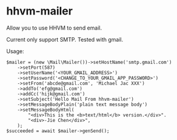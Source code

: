 # hhvm-mailer

Allow you to use HHVM to send email.

Current only support SMTP. Tested with gmail.

Usage:

    $mailer = (new \Mail\Mailer())->setHostName('smtp.gmail.com')
        ->setPort(587)
        ->setUserName('<YOUR_GMAIL_ADDRESS>')
        ->setPassword('<CHANGE_TO_YOUR_GMAIL_APP_PASSWORD>')
        ->setFrom('abcde@gmail.com', 'Michael Jac XXX')
        ->addTo('efg@gmail.com')
        ->addCc('hijk@gmail.com')
        ->setSubject('Hello Mail From hhvm-mailer')
        ->setMessageBodyPlain('plain text message body')
        ->setMessageBodyHtml(
            "<div>This is the <b>text/html</b> version.</div>".
            "<div>-Jie Chen</div>",
        );
    $succeeded = await $mailer->genSend();
